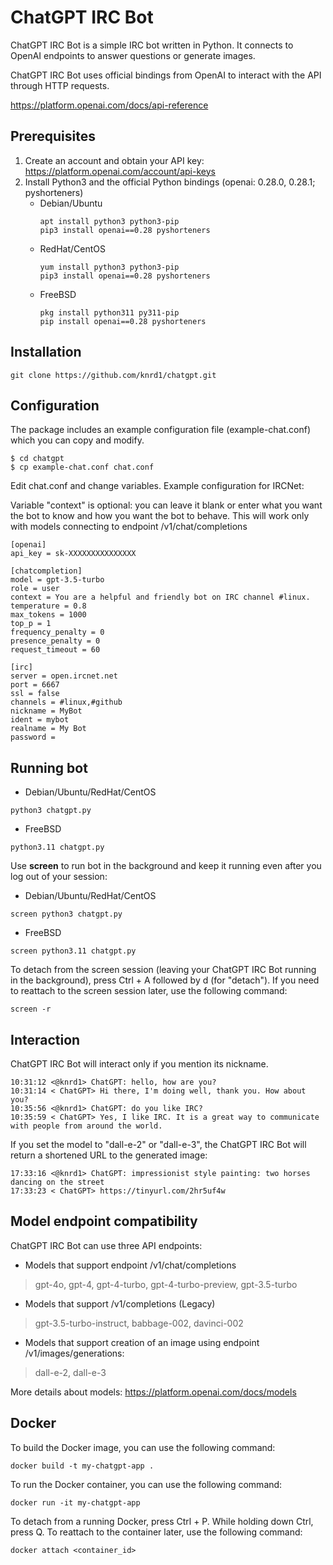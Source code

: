 # ChatGPT IRC Bot
ChatGPT IRC Bot is a simple IRC bot written in Python. It connects to OpenAI endpoints to answer questions or generate images.

ChatGPT IRC Bot uses official bindings from OpenAI to interact with the API through HTTP requests.

https://platform.openai.com/docs/api-reference

## Prerequisites
1. Create an account and obtain your API key: https://platform.openai.com/account/api-keys
2. Install Python3 and the official Python bindings (openai: 0.28.0, 0.28.1; pyshorteners)
   * Debian/Ubuntu
     ```
     apt install python3 python3-pip
     pip3 install openai==0.28 pyshorteners
     ```
   * RedHat/CentOS
     ```
     yum install python3 python3-pip
     pip3 install openai==0.28 pyshorteners
     ```
   * FreeBSD
     ```
     pkg install python311 py311-pip
     pip install openai==0.28 pyshorteners
     ```

## Installation
```
git clone https://github.com/knrd1/chatgpt.git
```

## Configuration
The package includes an example configuration file (example-chat.conf) which you can copy and modify.
```
$ cd chatgpt
$ cp example-chat.conf chat.conf
```

Edit chat.conf and change variables. Example configuration for IRCNet:

Variable "context" is optional: you can leave it blank or enter what you want the bot to know and how you want the bot to behave. This will work only with models connecting to endpoint /v1/chat/completions

```
[openai]
api_key = sk-XXXXXXXXXXXXXXX

[chatcompletion]
model = gpt-3.5-turbo
role = user
context = You are a helpful and friendly bot on IRC channel #linux.
temperature = 0.8
max_tokens = 1000
top_p = 1
frequency_penalty = 0
presence_penalty = 0
request_timeout = 60

[irc]
server = open.ircnet.net
port = 6667
ssl = false
channels = #linux,#github
nickname = MyBot
ident = mybot
realname = My Bot
password = 
```

## Running bot
* Debian/Ubuntu/RedHat/CentOS
```
python3 chatgpt.py
```
* FreeBSD
```
python3.11 chatgpt.py
```
Use __screen__ to run bot in the background and keep it running even after you log out of your session:
* Debian/Ubuntu/RedHat/CentOS
```
screen python3 chatgpt.py
```
* FreeBSD
```
screen python3.11 chatgpt.py
```

To detach from the screen session (leaving your ChatGPT IRC Bot running in the background), press Ctrl + A followed by d (for "detach").
If you need to reattach to the screen session later, use the following command:
```
screen -r
```

## Interaction
ChatGPT IRC Bot will interact only if you mention its nickname.
```
10:31:12 <@knrd1> ChatGPT: hello, how are you?
10:31:14 < ChatGPT> Hi there, I'm doing well, thank you. How about you?
10:35:56 <@knrd1> ChatGPT: do you like IRC?
10:35:59 < ChatGPT> Yes, I like IRC. It is a great way to communicate with people from around the world.
```

If you set the model to "dall-e-2" or "dall-e-3", the ChatGPT IRC Bot will return a shortened URL to the generated image:
```
17:33:16 <@knrd1> ChatGPT: impressionist style painting: two horses dancing on the street
17:33:23 < ChatGPT> https://tinyurl.com/2hr5uf4w
```

## Model endpoint compatibility
ChatGPT IRC Bot can use three API endpoints: 
* Models that support endpoint /v1/chat/completions
> gpt-4o, gpt-4, gpt-4-turbo, gpt-4-turbo-preview, gpt-3.5-turbo
* Models that support /v1/completions (Legacy)
> gpt-3.5-turbo-instruct, babbage-002, davinci-002
* Models that support creation of an image using endpoint /v1/images/generations:
> dall-e-2, dall-e-3

More details about models: https://platform.openai.com/docs/models

## Docker
To build the Docker image, you can use the following command:
```
docker build -t my-chatgpt-app .
```
To run the Docker container, you can use the following command:
```
docker run -it my-chatgpt-app
```
To detach from a running Docker, press Ctrl + P. While holding down Ctrl, press Q.
To reattach to the container later, use the following command:
```
docker attach <container_id>
```
